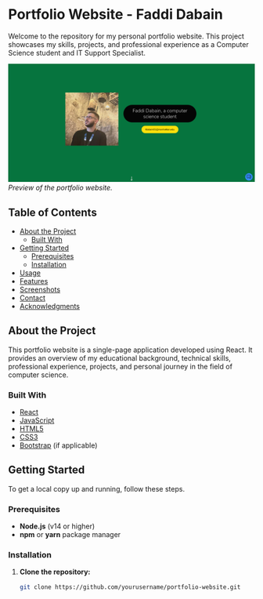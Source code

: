 # Portfolio Website - Faddi Dabain

Welcome to the repository for my personal portfolio website. This project showcases my skills, projects, and professional experience as a Computer Science student and IT Support Specialist.

![Website Preview](./vite-project/src/assets/images/SitePreview.png)
*Preview of the portfolio website.*

## Table of Contents

- [About the Project](#about-the-project)
  - [Built With](#built-with)
- [Getting Started](#getting-started)
  - [Prerequisites](#prerequisites)
  - [Installation](#installation)
- [Usage](#usage)
- [Features](#features)
- [Screenshots](#screenshots)
- [Contact](#contact)
- [Acknowledgments](#acknowledgments)

## About the Project

This portfolio website is a single-page application developed using React. It provides an overview of my educational background, technical skills, professional experience, projects, and personal journey in the field of computer science.

### Built With

- [React](https://reactjs.org/)
- [JavaScript](https://www.javascript.com/)
- [HTML5](https://developer.mozilla.org/en-US/docs/Web/Guide/HTML/HTML5)
- [CSS3](https://developer.mozilla.org/en-US/docs/Web/CSS)
- [Bootstrap](https://getbootstrap.com/) (if applicable)

## Getting Started

To get a local copy up and running, follow these steps.

### Prerequisites

- **Node.js** (v14 or higher)
- **npm** or **yarn** package manager

### Installation

1. **Clone the repository:**

   ```bash
   git clone https://github.com/yourusername/portfolio-website.git
